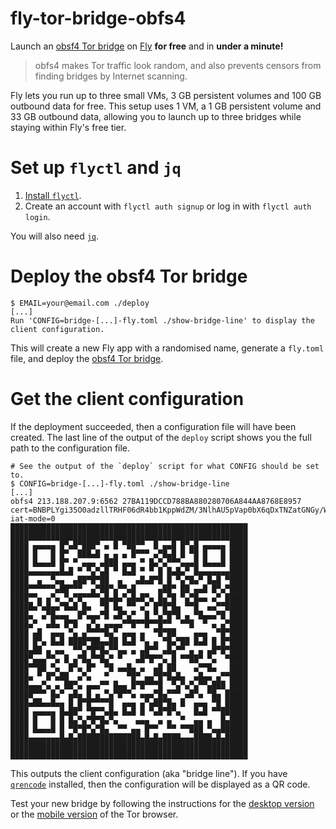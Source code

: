 # fly-tor-bridge-obfs4

Launch an [obsf4 Tor bridge](https://tb-manual.torproject.org/circumvention/) on [Fly](https://fly.io) **for free** and in **under a minute!**

> obfs4 makes Tor traffic look random, and also prevents censors from finding bridges by Internet scanning.

Fly lets you run up to three small VMs, 3 GB persistent volumes and 100 GB outbound data for free.
This setup uses 1 VM, a 1 GB persistent volume and 33 GB outbound data, allowing you to launch up to three bridges while staying within Fly's free tier.

# Set up `flyctl` and `jq`

1. [Install `flyctl`](https://fly.io/docs/getting-started/installing-flyctl/).
2. Create an account with `flyctl auth signup` or log in with `flyctl auth login`.

You will also need [`jq`](https://stedolan.github.io/jq/).

# Deploy the obsf4 Tor bridge

```console
$ EMAIL=your@email.com ./deploy
[...]
Run 'CONFIG=bridge-[...]-fly.toml ./show-bridge-line' to display the client configuration.
```

This will create a new Fly app with a randomised name, generate a `fly.toml` file, and deploy the [obsf4 Tor bridge](https://gitlab.torproject.org/tpo/anti-censorship/docker-obfs4-bridge).

# Get the client configuration

If the deployment succeeded, then a configuration file will have been created. The last line of the output of the `deploy` script shows you the full path to the configuration file.

```console
# See the output of the `deploy` script for what CONFIG should be set to.
$ CONFIG=bridge-[...]-fly.toml ./show-bridge-line
[...]
obfs4 213.188.207.9:6562 27BA119DCCD788BA880280706A844AA8768E8957 cert=BNBPLYgi35O0adzllTRHF06dR4bb1KppWdZM/3NlhAU5pVap0bX6qDxTNZatGNGy/WcKDA iat-mode=0
█████████████████████████████████████████████████████
█████████████████████████████████████████████████████
████ ▄▄▄▄▄ █▀▄█▀███▀ ▄ █ ▀██▀▀  █ ▄▄█ █▀▄█ ▄▄▄▄▄ ████
████ █   █ █▀  ███▄█ ▄ ▄ ▄ █▀▀▀ ▄▀█▄█ █ ▀█ █   █ ████
████ █▄▄▄█ █▀ ▀ ▄▄▄ ▄███ ▄▄▄ ▀ █▄▀▄▀▀▀▄▄▄█ █▄▄▄█ ████
████▄▄▄▄▄▄▄█▄█ ▀ ▀▄▀▄█ ▀ █▄█ ▀ ▀ █ █▄█▄▀ █▄▄▄▄▄▄▄████
████  ▄  ▀▄▄  ▄██▀█▀██  ▄   ▄█▄█▀█ █ ▀▄▀█▄▀ █▄█ ▀████
████▀▀▀▀▀▀▄██▀▀▀  ▄▀██▀▄▀▀▄█     ▄██▀ ██ ▄▄█ █▀▄▀████
████▀▀▄ ▄▀▄ ▀▄▀█▀▀▀▀▄█▄█▄▀▄█▄█▀▄ █▄▀█ ▀▄▀█▄▄ ▄▀ █████
█████▄▀▄█▄▄▀█▄█ █▄  ▀█ █▄ ▀▀ ▄▀ █▀█▀█▄ ▀▀█  ▄▄▀▀█████
████▄  ▄▀█▄▄▄  █▀▄▄▄▀█ ▄█▀▄▀  █ ▀▄▀█▀█ ▄ ▀█▄▄▄▀█ ████
████▄▀  ▄█▄ █▀█  ▄▀▄ ▄▄▄▄▀▀█▀▀█▀▀█▀▀  ▀▀█  ▀ ▄ ▄▀████
████ ▄█  ▄▄▄ ▀▄ ▄▀▀▀▀█▄▀ ▄▄▄ ▄  ▀█▀██    ▄▄▄  ▀█▀████
████ █▀▄ █▄█ ████▀██▄▄██ █▄█ ▀▄ ▄ ▀█▄▀██ █▄█ █ █▀████
████▄██ ▄ ▄▄  ▀▀▄▀█▀█▄▀▀▄▄ ▄ ▄█▀▀ ▄█▄▀▀ ▄ ▄ ▄█▀█▀████
████▀▄▄▄▀▀▄ █ ▄▀█▄▀▀█▄▀ ▀   ▄█▀█▀▀▄ █ ▀▀██▀ ▀▄  ▀████
████▀▀██ ▀▄  █▀▄ █▀  ▀█ ▄▄█▄ ▄  ▄█ ██    ▄▀▀█▄   ████
████▄ ▀ █▀▄██  ▄▀▄   ▀    ▀█▀ ▄▄▀█▀█▄█▄  ▄█▄▄ ▄▀▀████
████▄▄▄▀▄ ▄ ██▀▄ ▄▄▄▀▀ █▄▄ █▀█▀▀▀█  ▀▄▀▄▀▄▀▀▄███ ████
█████▀▀▀ █▄▀ ▄█▄ █ ▄ ▀▄▀█▀▀▄ ▄▄▄▀█▄▀▀▀ ▄█▀▄ ▀█▄ █████
████▄██▄▄█▄▄ █ █▀█▀▀▀▀█  ▄▄▄ ▄▀▄██▀█▄ █  ▄▄▄ ▀█ █████
████ ▄▄▄▄▄ █▄██▀ ▀█▀▀▄█▄ █▄█ █ ▀▄█▀█▀▄   █▄█ ▀▀██████
████ █   █ █ █▄▀▄▀█▀█▄▀▄    ▄▄▄  ▄ ▄  ▀  ▄▄ ▄  █▄████
████ █▄▄▄█ █ ▀█▀█▀▄▀█▄  ▀▀ ▄▄ █▀▀  ▀▀ ▀▀███ ▀▄▄██████
████▄▄▄▄▄▄▄█▄█▄██████████████▄█▄█▄████▄▄▄████▄█▄█████
█████████████████████████████████████████████████████
█████████████████████████████████████████████████████
```

This outputs the client configuration (aka "bridge line").
If you have [`qrencode`](https://fukuchi.org/works/qrencode/) installed, then the configuration will be displayed as a QR code.

Test your new bridge by following the instructions for the [desktop version](https://tb-manual.torproject.org/bridges/#entering-bridge-addresses) or the [mobile version](https://tb-manual.torproject.org/mobile-tor/#circumvention) of the Tor browser.
